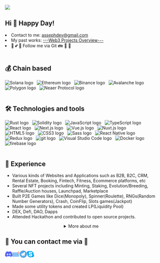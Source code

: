 ![](https://komarev.com/ghpvc/?username=best-lucky1030&color=yellow)


## Hi 👋 Happy Day!
<li> Contact to me: <a href="mailto:assephdev@gmail.com">assephdev@gmail.com</a> </li>
<li> My past works: <a href="https://github.com/super1002/pos-ecommerce-web3-ethereum-solana-binance-P2E-Dex-Defi/blob/master/README.md"> ---Web3 Projects Overview--- </a> </li>
<li> 🤝 💕 👀 Follow me via Git  👪 💖 🤞 </li>

</br>


## 💰 Chain based
<span><img src="https://seeklogo.com/images/S/solana-sol-logo-9AA58519FE-seeklogo.com.png" alt="Solana logo" title="Solana" height="40" />
&nbsp;
<img src="https://seeklogo.com/images/E/ethereum-logo-EC6CDBA45B-seeklogo.com.png" alt="Ethereum logo" title="Ethereum" height="40" />
&nbsp;
<img src="https://seeklogo.com/images/B/binance-coin-bnb-logo-CD94CC6D31-seeklogo.com.png" alt="Binance logo" title="Binance" height="35" />
&nbsp;
<img src="https://seeklogo.com/images/A/avalanche-avax-logo-440813952D-seeklogo.com.png" alt="Avalanche logo" title="Avalanche" height="33" />
&nbsp;
<img src="https://seeklogo.com/images/P/polygon-matic-logo-1DFDA3A3A8-seeklogo.com.png" alt="Polygon logo" title="Polygon" height="33" />
&nbsp;
<img src="https://seeklogo.com/images/N/near-protocol-near-logo-3CBD263358-seeklogo.com.png" alt="Neaer Protocol logo" title="Near protocol" height="30" />
&nbsp;
<br /> <br /> 

## 🛠  Technologies and tools
<span><img src="https://img.shields.io/badge/Rust-282C34?logo=Rust&logoColor=fff" alt="Rust logo" title="Rust" height="20" />
&nbsp;
<img src="https://img.shields.io/badge/Solidity-282C34?logo=Solidity&logoColor=ddd" alt="Solidity logo" title="Solidity" height="20" />
&nbsp;
<img src="https://img.shields.io/badge/JavaScript-282C34?logo=javascript&logoColor=F7DF1E" alt="JavaScript logo" title="JavaScript" height="20" /></span>
&nbsp;
<img src="https://img.shields.io/badge/TypeScript-282C34?logo=typescript&logoColor=3178C6" alt="TypeScript logo" title="TypeScript" height="20" />
&nbsp;
<img src="https://img.shields.io/badge/React-282C34?logo=React&logoColor=61DBFB" alt="React logo" title="React" height="20" />
&nbsp;
<img src="https://img.shields.io/badge/Next.js-282C34?logo=Next.js&logoColor=111111" alt="Next.js logo" title="Next.js" height="20" />
&nbsp;
<img src="https://img.shields.io/badge/Vue.js-282C34?logo=Vue.js&logoColor=41B883" alt="Vue.js logo" title="Vue.js" height="20" />
&nbsp;
<img src="https://img.shields.io/badge/Nuxt.js-282C34?logo=Nuxt.js&logoColor=41B883" alt="Nuxt.js logo" title="Nuxt.js" height="20" />
&nbsp;
<img src="https://img.shields.io/badge/HTML5-282C34?logo=html5&logoColor=E34F26" alt="HTML5 logo" title="HTML5" height="20" />
&nbsp;
<img src="https://img.shields.io/badge/CSS3-282C34?logo=css3&logoColor=1572B6" alt="CSS3 logo" title="CSS3" height="20" />
&nbsp;
<img src="https://img.shields.io/badge/Sass-282C34?logo=Sass&logoColor=F5517F" alt="Sass logo" title="Sass" height="20" />
&nbsp;
<img src="https://img.shields.io/badge/React Native-282C34?logo=react&logoColor=61DAFB" alt="React Native logo" title="React Native" height="20" />
&nbsp;
<img src="https://img.shields.io/badge/Redux-282C34?logo=redux&logoColor=764ABC" alt="Redux logo" title="Redux" height="20" />
&nbsp;
<img src="https://img.shields.io/badge/git-282C34?logo=git&logoColor=F05032" alt="git logo" title="git" height="20" />
&nbsp;
<img src="https://img.shields.io/badge/VS%20Code-282C34?logo=visual-studio-code&logoColor=007ACC" alt="Visual Studio Code logo" title="Visual Studio Code" height="20" />
&nbsp;
<img src="https://img.shields.io/badge/docker-282C34?logo=Docker&logoColor=007ACC" alt="Docker logo" title="Docker" height="20" />
&nbsp;
<img src="https://img.shields.io/badge/firebase-282C34?logo=firebase&logoColor=FFCB2B" alt="firebase logo" title="firebase" height="20" />
&nbsp;
<br /><br />

## 🌱 Experience

- Various kinds of Websites and Applications such as B2B, B2C, CRM, Rental Estate, Booking, Fintech, Fitness, Ecommerce platforms, etc
- Several NFT projects including Minting, Staking, Evolution/Breeding, Raffle/Auction houses, Launchpad, Marketplace
- Built P2E Games like Dice(Monopoly), Spinner(Roulette), RNGs(Random Number Generators), Crash, CoinFlip, Slots games(Jackpot)
- Made some utility tokens and created LP(Liquidity Pool)
- DEX, Defi, DAO, Dapps
- Attended Hackathon and contributed to open source projects.

<details>
  <summary align="center">More about me</summary>
  
⚡ These are languages and frameworks I mostly use:
- BTC ordinals 
- Blockchain technology explore within Metaverse 
- Rust and Anchor framework
- Solidity programming (ERC-20, 721, 721A, 1155) to write various contracts and Foundary kit
- Web3 integration
- React/Next.js or Vue/Nuxt.js or Angular
- Node or Python or Go or Ruby or Laravel
- MongoDB or MySQL or Postgre or Oracle
</details>

## 📩 You can contact me via 📩
<!-- <a href="https://www.linkedin.com/in/david-kano/"><img align="left" src="https://raw.githubusercontent.com/black-wyvern-dev/black-wyvern-dev/main/images/linkedin.svg" alt="Venus | LinkedIn" width="24px"/></a> -->
<a href="https://discord.com/users/1157066242658672740"><img align="left" src="https://raw.githubusercontent.com/dev-tom-0108/dev-tom-0108/main/images/discord.svg" alt="Venus | Discord" width="24px"/></a>
<a href="mailto:assephdev@gmail.com"><img align="left" src="https://raw.githubusercontent.com/dev-tom-0108/dev-tom-0108/main/images/email.svg" alt="Venus | Email" width="24px"/></a>
<a href="https://t.me/grey_rabbit/"><img align="left" src="https://raw.githubusercontent.com/black-wyvern-dev/black-wyvern-dev/main/images/telegram.svg" alt="Venus | Telegram" width="24px"/></a>
<a href="https://join.skype.com/invite/yoYWSjLjQEja"><img align="left" src="https://raw.githubusercontent.com/dev-tom-0108/dev-tom-0108/main/images/skype.svg" alt="Venus | Skype" width="24px"/></a>
<br/>
